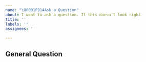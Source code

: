 ```yaml
---
name: "\U0001F914Ask a Question"
about: I want to ask a question. If this doesn’t look right
title: ''
labels: ''
assignees: ''

---
```


## General Question

<!--

Before asking a question, make sure you have:

- Searched existing Stack Overflow questions.
- Googled your question.
- Searched open and closed [GitHub issues](https://github.com/DTStack/flinkx/issues)
- Read the documentation:
  - [flinkx Doc](https://github.com/DTStack/flinkx/tree/1.10_release/docs)

-->

